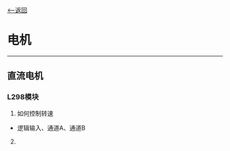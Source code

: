[<--返回](https://6ZILIULIU.github.io/whatwhyhow.github.io/tib1.mdtib) 

# **电机**
---

## **直流电机**

### L298模块

1. 如何控制转速

- 逻辑输入、通道A、通道B

2. 

